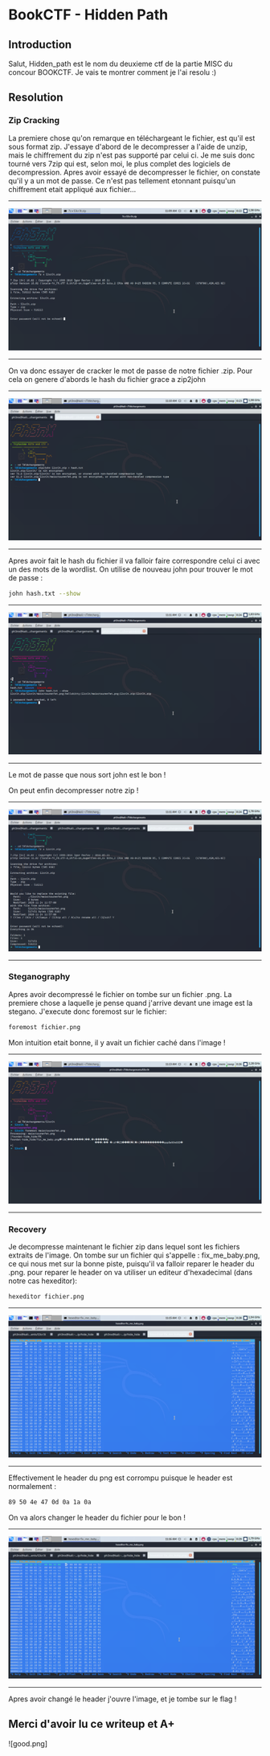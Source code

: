# BookCTF - Hidden Path

## Introduction

Salut, Hidden_path est le nom du deuxieme ctf de la partie MISC du concour BOOKCTF.
Je vais te montrer comment je l'ai resolu :)

## Resolution

### Zip Cracking

La premiere chose qu'on remarque en téléchargeant le fichier, est qu'il est sous format zip.
J'essaye d'abord de le decompresser a l'aide de unzip, mais le chiffrement du zip n'est pas supporté par celui ci. Je me suis donc tourné vers 7zip qui est, selon moi, le plus complet des logiciels de decompression.
Apres avoir essayé de decompresser le fichier, on constate qu'il y a un mot de passe. Ce n'est pas tellement etonnant puisqu'un chiffrement etait appliqué aux fichier...

----------------------------------------------------------------------

![](1.png)

----------------------------------------------------------------------

On va donc essayer de cracker le mot de passe de notre fichier .zip. Pour cela on genere d'abords le hash du fichier grace a zip2john

----------------------------------------------------------------------

![](2.png)

----------------------------------------------------------------------

Apres avoir fait le hash du fichier il va falloir faire correspondre celui ci avec un des mots de la wordlist. On utilise de nouveau john pour trouver le mot de passe :
```sh
john hash.txt --show
```

----------------------------------------------------------------------

![](3.png)

----------------------------------------------------------------------

Le mot de passe que nous sort john est le bon !

On peut enfin decompresser notre zip !

----------------------------------------------------------------------

![](4.png)

----------------------------------------------------------------------

### Steganography

Apres avoir decompressé le fichier on tombe sur un fichier .png. La premiere chose a laquelle je pense quand j'arrive devant une image est la stegano. J'execute donc foremost sur le fichier:
```sh
foremost fichier.png
```
Mon intuition etait bonne, il y avait un fichier caché dans l'image !

----------------------------------------------------------------------

![](5.png)

----------------------------------------------------------------------

### Recovery

Je decompresse maintenant le fichier zip dans lequel sont les fichiers extraits de l'image.
On tombe sur un fichier qui s'appelle : fix_me_baby.png, ce qui nous met sur la bonne piste, puisqu'il va falloir reparer le header du .png.
pour reparer le header on va utiliser un editeur d'hexadecimal (dans notre cas hexeditor):
```sh
hexeditor fichier.png
```

----------------------------------------------------------------------

![](9.png)

----------------------------------------------------------------------

Effectivement le header du png est corrompu puisque le header est normalement :
```sh
89 50 4e 47 0d 0a 1a 0a
```
On va alors changer le header du fichier pour le bon !

----------------------------------------------------------------------

![](10.png)

----------------------------------------------------------------------

Apres avoir changé le header j'ouvre l'image, et je tombe sur le flag !

## Merci d'avoir lu ce writeup et A+

![good.png]